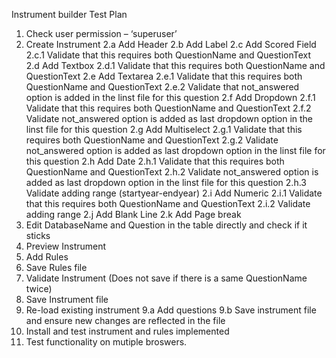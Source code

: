 Instrument builder Test Plan

1.  Check user permission – ‘superuser’
2.  Create Instrument
    2.a Add Header
    2.b Add Label
    2.c Add Scored Field
      2.c.1 Validate that this requires both QuestionName and QuestionText
    2.d Add Textbox
      2.d.1 Validate that this requires both QuestionName and QuestionText
    2.e Add Textarea
      2.e.1 Validate that this requires both QuestionName and QuestionText
      2.e.2 Validate that not_answered option is added in the linst file for this question
    2.f Add Dropdown
     2.f.1 Validate that this requires both QuestionName and QuestionText
     2.f.2 Validate not_answered option is added as last dropdown option in the linst file
           for this question
    2.g Add Multiselect
      2.g.1 Validate that this requires both QuestionName and QuestionText
      2.g.2 Validate not_answered option is added as last dropdown option in the linst file
            for this question
    2.h Add Date
      2.h.1 Validate that this requires both QuestionName and QuestionText
      2.h.2 Validate not_answered option is added as last dropdown option in the linst file
            for this question
      2.h.3 Validate adding range (startyear-endyear)
    2.i Add Numeric
      2.i.1 Validate that this requires both QuestionName and QuestionText
      2.i.2 Validate adding range
    2.j Add Blank Line
    2.k Add Page break
3.  Edit DatabaseName and Question in the table directly and check if it sticks
4.  Preview Instrument
5.  Add Rules
6.  Save Rules file
7.  Validate Instrument (Does not save if there is a same QuestionName twice)
8.  Save Instrument file
9.  Re-load existing instrument
    9.a  Add questions
    9.b Save instrument file and ensure new changes are reflected in the file
10. Install and test instrument and rules implemented
11. Test functionality on mutiple broswers.
